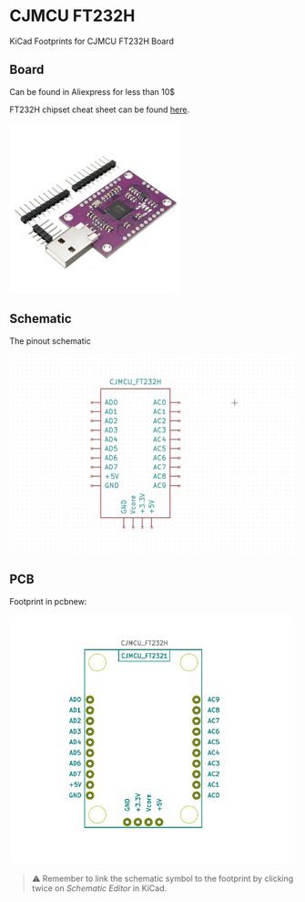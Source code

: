 # CJMCU FT232H

KiCad Footprints for CJMCU FT232H Board

## Board

Can be found in Aliexpress for less than 10$

FT232H chipset cheat sheet can be found [here](https://www.ftdichip.com/Support/Documents/DataSheets/ICs/DS_FT232H.pdf).

<img src="img/cjmcu_ft232h_board.jpg" width=300>

## Schematic

The pinout schematic

<img src="img/cjmcu_ft232h_schematic.png" width=800>

## PCB

Footprint in pcbnew:

<img src="img/cjmcu_ft232h_pcb.png" width=500>

> :warning: Remember to link the schematic symbol to the footprint by clicking twice on _Schematic Editor_ in KiCad.
